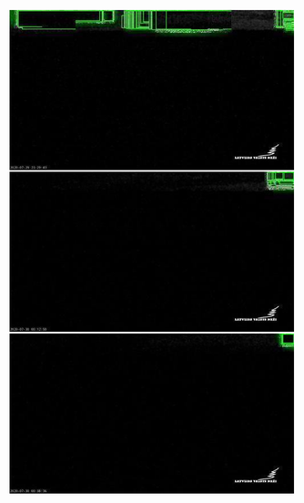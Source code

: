 ![20200729-222115-225120](in/20200729/20200729-222115-225120_0_.jpg)
![20200729-225125-232130](in/20200729/20200729-225125-232130_0_.jpg)
![20200729-232135-235140](in/20200729/20200729-232135-235140_0_.jpg)
